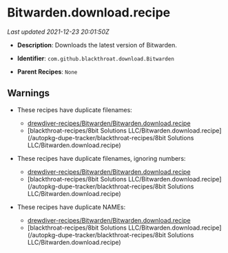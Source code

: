 # Bitwarden.download.recipe

_Last updated 2021-12-23 20:01:50Z_

- **Description**: Downloads the latest version of Bitwarden.

- **Identifier**: `com.github.blackthroat.download.Bitwarden`

- **Parent Recipes**: `None`


## Warnings

- These recipes have duplicate filenames:
    - [drewdiver-recipes/Bitwarden/Bitwarden.download.recipe](/autopkg-dupe-tracker/drewdiver-recipes/Bitwarden/Bitwarden.download.recipe)
    - [blackthroat-recipes/8bit Solutions LLC/Bitwarden.download.recipe](/autopkg-dupe-tracker/blackthroat-recipes/8bit Solutions LLC/Bitwarden.download.recipe)

- These recipes have duplicate filenames, ignoring numbers:
    - [drewdiver-recipes/Bitwarden/Bitwarden.download.recipe](/autopkg-dupe-tracker/drewdiver-recipes/Bitwarden/Bitwarden.download.recipe)
    - [blackthroat-recipes/8bit Solutions LLC/Bitwarden.download.recipe](/autopkg-dupe-tracker/blackthroat-recipes/8bit Solutions LLC/Bitwarden.download.recipe)

- These recipes have duplicate NAMEs:
    - [drewdiver-recipes/Bitwarden/Bitwarden.download.recipe](/autopkg-dupe-tracker/drewdiver-recipes/Bitwarden/Bitwarden.download.recipe)
    - [blackthroat-recipes/8bit Solutions LLC/Bitwarden.download.recipe](/autopkg-dupe-tracker/blackthroat-recipes/8bit Solutions LLC/Bitwarden.download.recipe)